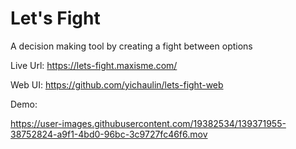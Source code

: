 # Let's Fight
A decision making tool by creating a fight between options

Live Url: https://lets-fight.maxisme.com/

Web UI: https://github.com/yichaulin/lets-fight-web

Demo:

https://user-images.githubusercontent.com/19382534/139371955-38752824-a9f1-4bd0-96bc-3c9727fc46f6.mov

